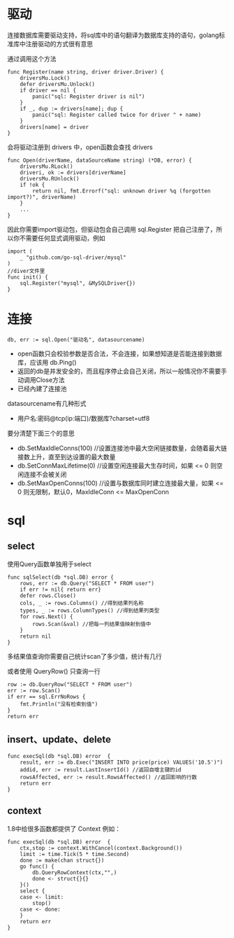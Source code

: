 # 驱动
连接数据库需要驱动支持，将sql库中的语句翻译为数据库支持的语句，golang标准库中注册驱动的方式很有意思

通过调用这个方法

    func Register(name string, driver driver.Driver) {
        driversMu.Lock()
        defer driversMu.Unlock()
        if driver == nil {
            panic("sql: Register driver is nil")
        }
        if _, dup := drivers[name]; dup {
            panic("sql: Register called twice for driver " + name)
        }
        drivers[name] = driver
    }

会将驱动注册到 drivers 中，open函数会查找 drivers

    func Open(driverName, dataSourceName string) (*DB, error) {
        driversMu.RLock()
        driveri, ok := drivers[driverName]
        driversMu.RUnlock()
        if !ok {
            return nil, fmt.Errorf("sql: unknown driver %q (forgotten import?)", driverName)
        }
        ...
    }

因此你需要import驱动包，但驱动包会自己调用 sql.Register 把自己注册了，所以你不需要任何显式调用驱动，例如

    import (
        _ "github.com/go-sql-driver/mysql"
    )
    //diver文件里
    func init() {
        sql.Register("mysql", &MySQLDriver{})
    }

# 连接

    db, err := sql.Open("驱动名", datasourcename)

- open函数只会校验参数是否合法，不会连接，如果想知道是否能连接到数据库，应该用 db.Ping()
- 返回的db是并发安全的，而且程序停止会自己关闭，所以一般情况你不需要手动调用Close方法
- 已经內建了连接池

datasourcename有几种形式

- 用户名:密码@tcp(ip:端口)/数据库?charset=utf8

要分清楚下面三个的意思

- db.SetMaxIdleConns(100) //设置连接池中最大空闲链接数量，会随着最大链接数上升，直至到达设置的最大数量
- db.SetConnMaxLifetime(0) //设置空闲连接最大生存时间，如果 <= 0 则空闲连接不会被关闭
- db.SetMaxOpenConns(100) //设置与数据库同时建立连接最大量，如果 <= 0 则无限制，默认0，MaxIdleConn <= MaxOpenConn

# sql
## select
使用Query函数单独用于select

```
func sqlSelect(db *sql.DB) error {
	rows, err := db.Query("SELECT * FROM user")
	if err != nil{ return err}
    defer rows.Close()
	cols, _ := rows.Columns() //得到结果列名称
	types, _ := rows.ColumnTypes() //得到结果列类型
	for rows.Next() {
		rows.Scan(&val) //把每一列结果值映射到值中
	}
	return nil
}
```

多结果值查询你需要自己统计scan了多少值，统计有几行

或者使用 QueryRow() 只查询一行

```
row := db.QueryRow("SELECT * FROM user")
err := row.Scan()
if err == sql.ErrNoRows {
    fmt.Println("没有检索到值")
}
return err
```


## insert、update、delete

```
func execSql(db *sql.DB) error  {
	result, err := db.Exec("INSERT INTO price(price) VALUES('10.5')")
	addid, err := result.LastInsertId() //返回自增主键的id
	rowsAffected, err := result.RowsAffected() //返回影响的行数
	return err
}
```

## context
1.8中给很多函数都提供了 Context 例如：

```
func execSql(db *sql.DB) error  {
	ctx,stop := context.WithCancel(context.Background())
	limit := time.Tick(5 * time.Second)
	done := make(chan struct{})
	go func() {
		db.QueryRowContext(ctx,"",)
		done <- struct{}{}
	}()
	select {
	case <- limit:
		stop()
	case <- done:
	}
	return err
}
```

